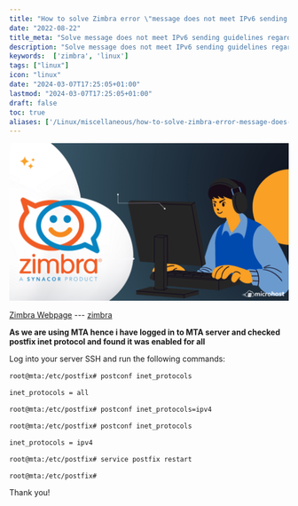 ```yaml
---
title: "How to solve Zimbra error \"message does not meet IPv6 sending guidelines regarding PTR\""
date: "2022-08-22"
title_meta: "Solve message does not meet IPv6 sending guidelines regarding PTR"
description: "Solve message does not meet IPv6 sending guidelines regarding PTR"
keywords:  ['zimbra', 'linux']
tags: ["linux"]
icon: "linux"
date: "2024-03-07T17:25:05+01:00"
lastmod: "2024-03-07T17:25:05+01:00" 
draft: false
toc: true
aliases: ['/Linux/miscellaneous/how-to-solve-zimbra-error-message-does-not-meet-ipv6-sending-guidelines-regarding-ptr']
---
```


![](images/How-to-solve-Zimbra-error-message-does-not-meet-IPv6-sending-guidelines-regarding-PTR-1024x576.png)

[Zimbra Webpage](https://www.zimbra.com/) --- [zimbra](https://utho.com/docs/tutorial/how-to-install-zimbra-on-ubuntu-20-04-lts/)

**As we are using MTA hence i have logged in to MTA server and checked postfix inet protocol and found it was enabled for all**

Log into your server SSH and run the following commands:

```
root@mta:/etc/postfix# postconf inet_protocols
```  
```
inet_protocols = all
```

```
root@mta:/etc/postfix# postconf inet_protocols=ipv4
```  
```
root@mta:/etc/postfix# postconf inet_protocols
```  
```
inet_protocols = ipv4
```  
```
root@mta:/etc/postfix# service postfix restart
```  
```
root@mta:/etc/postfix# 
```

Thank you!
